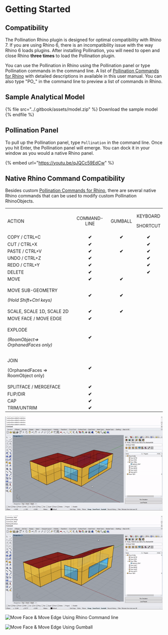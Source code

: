 # Getting Started

## Compatibility

The Pollination Rhino plugin is designed for optimal compatibility with Rhino 7. If you are using Rhino 6, there is an incompatibility issue with the way Rhino 6 loads plugins. After installing Pollination, you will need to open and close Rhino **three times** to load the Pollination plugin.

You can use the Pollination in Rhino using the Pollination panel or type Pollination commands in the command line. A list of [Pollination Commands for Rhino](pollination-commands-for-rhino/) with detailed descriptions in available in this user manual. You can also type "PO\_" in the command line to preview a list of commands in Rhino.

## Sample Analytical Model

{% file src="../.gitbook/assets/model.zip" %}
Download the sample model
{% endfile %}

## Pollination Panel

To pull up the Pollination panel, type `Pollination` in the command line. Once you hit Enter, the Pollination panel will emerge. You can dock it in your window as you would a native Rhino panel.

{% embed url="https://youtu.be/qJQCc59EdCw" %}

## Native Rhino Command Compatibility

Besides custom [Pollination Commands for Rhino](pollination-commands-for-rhino/), there are several native Rhino commands that can be used to modify custom Pollination RhinoObjects.

|                                                                 |              |         |                                |
| --------------------------------------------------------------- | :----------: | :-----: | :----------------------------: |
| ACTION                                                          | COMMAND-LINE | GUMBALL | <p>KEYBOARD</p><p>SHORTCUT</p> |
| COPY / CTRL+C                                                   |     **✔**    |  **✔**  |              **✔**             |
| CUT / CTRL+X                                                    |     **✔**    |         |              **✔**             |
| PASTE / CTRL+V                                                  |     **✔**    |  **✔**  |              **✔**             |
| UNDO / CTRL+Z                                                   |     **✔**    |         |              **✔**             |
| REDO / CTRL+Y                                                   |     **✔**    |         |              **✔**             |
| DELETE                                                          |     **✔**    |         |              **✔**             |
| MOVE                                                            |     **✔**    |  **✔**  |                                |
| <p>MOVE SUB-GEOMETRY</p><p><em>(Hold Shift+Ctrl keys)</em></p>  |     **✔**    |  **✔**  |                                |
| SCALE, SCALE 1D, SCALE 2D                                       |     **✔**    |  **✔**  |                                |
| MOVE FACE / MOVE EDGE                                           |     **✔**    |         |                                |
| <p>EXPLODE</p><p><em>(RoomObject=> OrphanedFaces only)</em></p> |     **✔**    |         |                                |
| <p>JOIN</p><p>(OrphanedFaces => RoomObject only)</p>            |     **✔**    |         |                                |
| SPLITFACE / MERGEFACE                                           |     **✔**    |         |                                |
| FLIP/DIR                                                        |     **✔**    |         |                                |
| CAP                                                             |     **✔**    |         |                                |
| TRIM/UNTRIM                                                     |     **✔**    |         |                                |

![Edit Room Geometry](<../.gitbook/assets/editroomgeometry (1) (1).gif>)

![Undo and Redo Commands](../.gitbook/assets/undoredo.gif)

![Move Face & Move Edge Using Rhino Command line](../.gitbook/assets/moveface\_moveedge\_cmd.gif)

![Move Face & Move Edge Using Gumball](../.gitbook/assets/moveface\_moveedge.gif)
